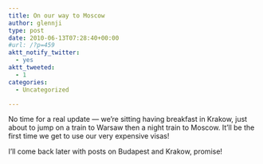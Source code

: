 ```yaml
---
title: On our way to Moscow
author: glennji
type: post
date: 2010-06-13T07:28:40+00:00
#url: /?p=459
aktt_notify_twitter:
  - yes
aktt_tweeted:
  - 1
categories:
  - Uncategorized

---
```

No time for a real update &#8212; we&#8217;re sitting having breakfast in Krakow, just about to jump on a train to Warsaw then a night train to Moscow. It&#8217;ll be the first time we get to use our very expensive visas!
  
I&#8217;ll come back later with posts on Budapest and Krakow, promise!
